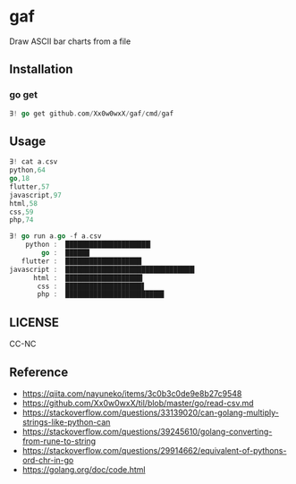 
# gaf

Draw ASCII bar charts from a file


## Installation

### go get

```go
∃! go get github.com/Xx0w0wxX/gaf/cmd/gaf
```

## Usage

```go
∃! cat a.csv
python,64
go,18
flutter,57
javascript,97
html,58
css,59
php,74

∃! go run a.go -f a.csv
    python :  █████████████████████▎
        go :  ██████
   flutter :  ███████████████████
javascript :  ████████████████████████████████▎
      html :  ███████████████████▎
       css :  ███████████████████▋
       php :  ████████████████████████▋
```

## LICENSE

CC-NC




## Reference

- https://qiita.com/nayuneko/items/3c0b3c0de9e8b27c9548
- https://github.com/Xx0w0wxX/til/blob/master/go/read-csv.md
- https://stackoverflow.com/questions/33139020/can-golang-multiply-strings-like-python-can
- https://stackoverflow.com/questions/39245610/golang-converting-from-rune-to-string
- https://stackoverflow.com/questions/29914662/equivalent-of-pythons-ord-chr-in-go
- https://golang.org/doc/code.html